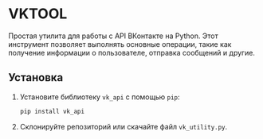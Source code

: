 # VKTOOL
Простая утилита для работы с API ВКонтакте на Python. Этот инструмент позволяет выполнять основные операции, такие как получение информации о пользователе, отправка сообщений и другие.

## Установка

1. Установите библиотеку `vk_api` с помощью `pip`:
   ```bash
   pip install vk_api
2. Склонируйте репозиторий или скачайте файл `vk_utility.py`.
